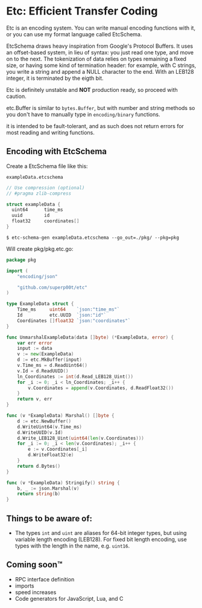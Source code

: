 # Etc: Efficient Transfer Coding

Etc is an encoding system. You can write manual encoding functions with it, or you can use my format language called EtcSchema.

EtcSchema draws heavy inspiration from Google's Protocol Buffers. It uses an offset-based system, in lieu of syntax: you just read one type, and move on to the next. The tokenization of data relies on types remaining a fixed size, or having some kind of termination header: for example, with C strings, you write a string and append a NULL character to the end. With an LEB128 integer, it is terminated by the eigth bit.

Etc is definitely unstable and **NOT** production ready, so proceed with caution.

etc.Buffer is similar to `bytes.Buffer`, but with number and string methods so you don't have to manually type in `encoding/binary` functions.

it is intended to be fault-tolerant, and as such does not return errors for most reading and writing functions.

## Encoding with EtcSchema

Create a EtcSchema file like this:

`exampleData.etcschema`
```c
// Use compression (optional)
// #pragma zlib-compress

struct exampleData {
  uint64      time_ms
  uuid        id
  float32     coordinates[]
}
```

```
$ etc-schema-gen exampleData.etcschema --go_out=./pkg/ --pkg=pkg
```

Will create pkg/pkg.etc.go:

```go
package pkg

import (
	"encoding/json"

	"github.com/superp00t/etc"
)

type ExampleData struct {
	Time_ms     uint64    `json:"time_ms"`
	Id          etc.UUID  `json:"id"`
	Coordinates []float32 `json:"coordinates"`
}

func UnmarshalExampleData(data []byte) (*ExampleData, error) {
	var err error
	input := data
	v := new(ExampleData)
	d := etc.MkBuffer(input)
	v.Time_ms = d.ReadUint64()
	v.Id = d.ReadUUID()
	ln_Coordinates := int(d.Read_LEB128_Uint())
	for _i := 0; _i < ln_Coordinates; _i++ {
		v.Coordinates = append(v.Coordinates, d.ReadFloat32())
	}
	return v, err
}

func (v *ExampleData) Marshal() []byte {
	d := etc.NewBuffer()
	d.WriteUint64(v.Time_ms)
	d.WriteUUID(v.Id)
	d.Write_LEB128_Uint(uint64(len(v.Coordinates)))
	for _i := 0; _i < len(v.Coordinates); _i++ {
		e := v.Coordinates[_i]
		d.WriteFloat32(e)
	}
	return d.Bytes()
}

func (v *ExampleData) Stringify() string {
	b, _ := json.Marshal(v)
	return string(b)
}

```

## Things to be aware of:

- The types `int` and `uint` are aliases for 64-bit integer types, but using variable length encoding (LEB128). For fixed bit length encoding, use types with the length in the name, e.g. `uint16`.

## Coming soon™

- RPC interface definition
- imports
- speed increases
- Code generators for JavaScript, Lua, and C
